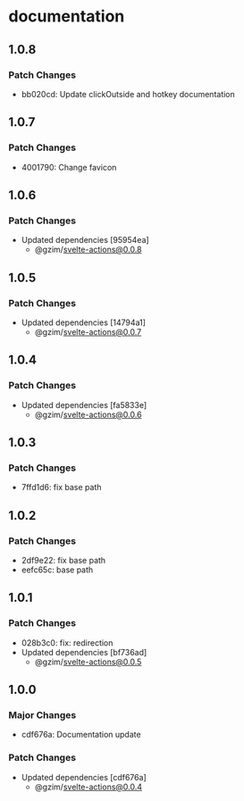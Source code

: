 # documentation

## 1.0.8

### Patch Changes

- bb020cd: Update clickOutside and hotkey documentation

## 1.0.7

### Patch Changes

- 4001790: Change favicon

## 1.0.6

### Patch Changes

- Updated dependencies [95954ea]
  - @gzim/svelte-actions@0.0.8

## 1.0.5

### Patch Changes

- Updated dependencies [14794a1]
  - @gzim/svelte-actions@0.0.7

## 1.0.4

### Patch Changes

- Updated dependencies [fa5833e]
  - @gzim/svelte-actions@0.0.6

## 1.0.3

### Patch Changes

- 7ffd1d6: fix base path

## 1.0.2

### Patch Changes

- 2df9e22: fix base path
- eefc65c: base path

## 1.0.1

### Patch Changes

- 028b3c0: fix: redirection
- Updated dependencies [bf736ad]
  - @gzim/svelte-actions@0.0.5

## 1.0.0

### Major Changes

- cdf676a: Documentation update

### Patch Changes

- Updated dependencies [cdf676a]
  - @gzim/svelte-actions@0.0.4
